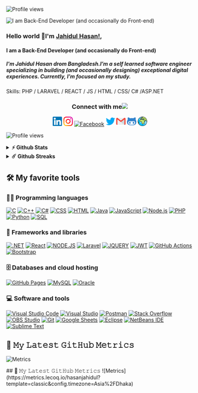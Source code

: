 ![Profile views](https://gpvc.arturio.dev/HasanJahidul)

![I am Back-End Developer (and occasionally  do Front-end)](https://github.com/HasanJahidul/HasanJahidul/blob/main/Banner_Jahidul_Hasan.gif)

### Hello world 👋I'm [Jahidul Hasan!](https://hasanjahidul.github.io/JoyDev/),

#### I am a Back-End Developer (and occasionally do Front-end)

##### I'm Jahidul Hasan drom Bangladesh.I’m a self learned software engineer specializing in building (and occasionally designing) exceptional digital experiences. Currently, I’m focused on my study.

Skills: PHP / LARAVEL / REACT / JS / HTML / CSS/ C# /ASP.NET

<div align="center">
<h3> Connect with me<a href="https://gifyu.com/image/Zy2f"><img src="https://github.com/milaan9/milaan9/blob/main/Handshake.gif" width="50px"></a>
</h3> 
 
 
 
<p align="center">
    <a href="https://www.linkedin.com/in/jahidulhasanjay" target="_blank"><img alt="LinkedIn" width="25px" src="./assets/Linkedin.svg"></a>
    <a href="https://www.instagram.com/k.ra.t.o.s" target="_blank"><img alt="Instagram" width="25px" src="./assets/Instagram.svg"></a>
    <a href="https://www.facebook.com/joy5413" target="_blank"><img alt="Facebook" width="25px" src="https://upload.wikimedia.org/wikipedia/commons/5/51/Facebook_f_logo_%282019%29.svg"></a>
     <a href="https://twitter.com/JahidulHasanJay" target="_blank"><img alt="Gmail" width="25px" src="./assets/Twitter.svg"></a> 
    <a href="mailto:jahidul0hasan@gmail.com" target="_blank"><img alt="Gmail" width="25px" src="./assets/Gmail.svg"></a> 
  <a href="https://github.com/HasanJahidul" target="_blank"><img alt="Gmail" width="25px" src="./assets/github-character.svg"></a> 
  <a href="https://hasanjahidul.github.io/JoyDev/" target="_blank"><img alt="Gmail" width="25px" src="./assets/earth-globe.svg"></a> 
</p> 
 </div>

![Profile views](https://gpvc.arturio.dev/HasanJahidul)

<!-- <a href='https://archiveprogram.github.com/'><img src='https://raw.githubusercontent.com/acervenky/animated-github-badges/master/assets/acbadge.gif' width='40' height='40'></a> <a href='https://github.com/pricing'><img src='https://raw.githubusercontent.com/acervenky/animated-github-badges/master/assets/pro.gif' width='40' height='40'></a>  -->

<!-- [![Top Langs](https://github-readme-stats.vercel.app/api/top-langs/?username=HasanJahidul)](https://github.com/anuraghazra/github-readme-stats)
 -->
 <details >	
  <summary><b>⚡ Github Stats</b></summary>

  <br />
 <p align="center">
  <img height="180em" src="https://github-readme-stats.vercel.app/api?username=HasanJahidul&show_icons=true&hide_border=true&&count_private=true&include_all_commits=true&theme=tokyonight" />
  <img height="180em" src="https://github-readme-stats.vercel.app/api/top-langs/?username=HasanJahidul&exclude_repo=KNN-Image-Classification&show_icons=true&hide_border=true&theme=tokyonight&layout=compact&langs_count=8"/>
  </p>
</details>

<details >	
 
  <summary><b>☄️ Github Streaks</b></summary>

  <br />
  <p align="center">
  <img height="180em" src="https://github-readme-streak-stats.herokuapp.com/?user=HasanJahidul&hide_border=true&theme=tokyonight" />
   </p>
</details>
<!-- [![trophy](https://github-profile-trophy.vercel.app/?username=HasanJahidul)](https://github.com/ryo-ma/github-profile-trophy) -->

 
 
 
 ## 🛠️ My favorite tools

### 👨‍💻 Programming languages

<p>
    <a href="https://github.com/search?q=user%3ADenverCoder1+language%3Ac"><img alt="C" src="https://custom-icon-badges.herokuapp.com/badge/C-03599C.svg?logo=c-in-hexagon&logoColor=white"></a>
    <a href="https://github.com/search?q=user%3ADenverCoder1+language%3Acpp"><img alt="C++" src="https://custom-icon-badges.herokuapp.com/badge/C++-9C033A.svg?logo=cpp2&logoColor=white"></a>
    <a href="https://github.com/search?q=user%3ADenverCoder1+language%3Acsharp"><img alt="C#" src="https://custom-icon-badges.herokuapp.com/badge/C%23-68217A.svg?logo=cs2&logoColor=white"></a>
    <a href="https://github.com/search?q=user%3ADenverCoder1+language%3Acss"><img alt="CSS" src="https://img.shields.io/badge/CSS-1572B6.svg?logo=css3&logoColor=white"></a>
    <a href="https://github.com/search?q=user%3ADenverCoder1+language%3Ahtml"><img alt="HTML" src="https://img.shields.io/badge/HTML-E34F26.svg?logo=html5&logoColor=white"></a>
    <a href="https://github.com/search?q=user%3ADenverCoder1+language%3Ajava"><img alt="Java" src="https://img.shields.io/badge/Java-007396.svg?logo=java&logoColor=white"></a>
    <a href="https://github.com/search?q=user%3ADenverCoder1+language%3Ajavascript"><img alt="JavaScript" src="https://img.shields.io/badge/JavaScript-F7DF1E.svg?logo=javascript&logoColor=black"></a>
    <a href="https://github.com/search?q=user%3ADenverCoder1+language%3Ajavascript"><img alt="Node.js" src="https://img.shields.io/badge/Node.js-43853D.svg?logo=node.js&logoColor=white"></a>
    <a href="https://github.com/search?q=user%3ADenverCoder1+language%3Aphp"><img alt="PHP" src="https://img.shields.io/badge/PHP-777BB4.svg?logo=php&logoColor=white"></a>
    <a href="https://github.com/search?q=user%3ADenverCoder1+language%3Apython"><img alt="Python" src="https://img.shields.io/badge/Python-14354C.svg?logo=python&logoColor=white"></a>
    <a href="https://github.com/search?q=user%3ADenverCoder1+language%3Asql"><img alt="SQL" src="https://custom-icon-badges.herokuapp.com/badge/SQL-025E8C.svg?logo=database&logoColor=white"></a>
 
</p>

### 🧰 Frameworks and libraries

<p> 
<!--  <a href="#"><img alt="Flutter" src="https://img.shields.io/badge/Flutter-02569B.svg?logo=flutter&logoColor=white"></a> -->
  
  
  <a href="#"><img alt=".NET" src="https://img.shields.io/badge/.NET-5C2D91.svg?logo=.net&logoColor=white"></a>
 <a href="#"><img alt="React" src="https://img.shields.io/badge/React-20232a.svg?logo=react&logoColor=%2361DAFB"></a>
 <a href="#"><img alt="NODE.JS" src="https://img.shields.io/badge/node.js-6DA55F?logo=node.js&logoColor=white"></a>
 <a href="#"><img alt="Laravel" src="https://img.shields.io/badge/laravel-%23FF2D20.svg?logo=laravel&logoColor=white"></a>
  <a href="#"><img alt="JQUERY" src="https://img.shields.io/badge/jquery-%230769AD.svg?logo=jquery&logoColor=white"></a>
 <a href="#"><img alt="JWT" src="https://img.shields.io/badge/JWT-black?logo=JSON%20web%20tokens"></a>
  <a href="#"><img alt="GitHub Actions" src="https://img.shields.io/badge/GitHub%20Actions-2671E5.svg?logo=github%20actions&logoColor=white"></a>
  <a href="#"><img alt="Bootstrap" src="https://img.shields.io/badge/Bootstrap-7952B3.svg?logo=bootstrap&logoColor=white"></a>
</p>

### 🗄️ Databases and cloud hosting

<p>
 <a href="#"><img alt="GitHub Pages" src="https://img.shields.io/badge/GitHub%20Pages-327FC7.svg?logo=github&logoColor=white"></a>
 <a href="#"><img alt="MySQL" src="https://img.shields.io/badge/MySQL-00f.svg?logo=mysql&logoColor=white"></a>
 <a href="#"><img alt="Oracle" src ="https://img.shields.io/badge/Oracle-F00000.svg?logo=oracle&logoColor=white"></a>
</p>


### 💻 Software and tools

<p>
 <a href="#"><img alt="Visual Studio Code" src="https://img.shields.io/badge/Visual%20Studio%20Code-0078d7.svg?logo=visual-studio-code&logoColor=white"></a>
 <a href="#"><img alt="Visual Studio " src="https://img.shields.io/badge/Visual%20Studio-5C2D91.svg?logo=visual-studio&logoColor=whit"></a>
 <a href="#"><img alt="Postman" src="https://img.shields.io/badge/Postman-FF6C37?logo=postman&logoColor=white"></a>
    <a href="#"><img alt="Stack Overflow" src="https://img.shields.io/badge/-Stack%20Overflow-FE7A16?logo=stack-overflow&logoColor=white"></a>
 <a href="#"><img alt="OBS Studio" src="https://img.shields.io/badge/-OBS%20Studio-302E31?logo=obs-studio&logoColor=white"></a>
 <a href="#"><img alt="Git" src="https://img.shields.io/badge/Git-F05033.svg?logo=git&logoColor=white"></a>
    <a href="#"><img alt="Google Sheets" src="https://img.shields.io/badge/Google%20Sheets-34A853.svg?logo=google%20sheets&logoColor=white"></a>
 <a href="#"><img alt="Eclipse" src="https://img.shields.io/badge/Eclipse-FE7A16.svg?logo=Eclipse&logoColor=white"></a>
 <a href="#"><img alt="NetBeans IDE" src="https://img.shields.io/badge/NetBeansIDE-1B6AC6.svg?logo=apache-netbeans-ide&logoColor=white"></a>
 <a href="#"><img alt="Sublime Text" src="https://img.shields.io/badge/sublime_text-%23575757.svg?logo=sublime-text&logoColor=important"></a>
    
 ## 🔔 𝙼𝚢 𝙻𝚊𝚝𝚎𝚜𝚝 𝙶𝚒𝚝𝙷𝚞𝚋 𝙼𝚎𝚝𝚛𝚒𝚌𝚜
![Metrics](https://metrics.lecoq.io/hasanjahidul?template=classic&config.timezone=Asia%2FDhaka)
   
</p>
<p>
 ## 🔔 𝙼𝚢 𝙻𝚊𝚝𝚎𝚜𝚝 𝙶𝚒𝚝𝙷𝚞𝚋 𝙼𝚎𝚝𝚛𝚒𝚌𝚜
 ![Metrics](https://metrics.lecoq.io/hasanjahidul?template=classic&config.timezone=Asia%2FDhaka)
 </p>
